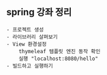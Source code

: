 ## **spring 강좌 정리**
    - 프로젝트 생성
    - 라이브러리 살펴보기
    - View 환경설정
        thymeleaf 템플릿 엔진 동작 확인
        실행 "localhost:8080/hello"
    - 빌드하고 실행하기



